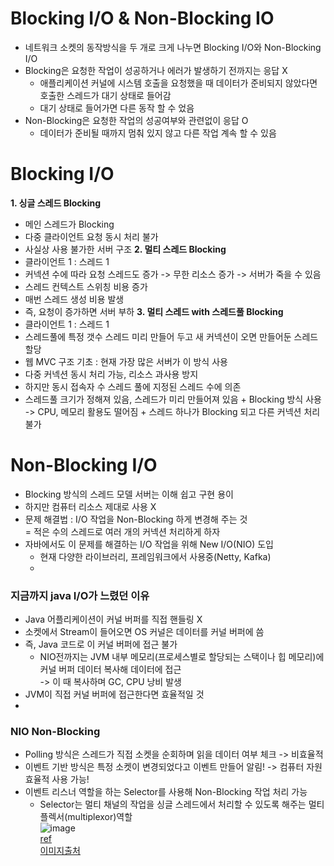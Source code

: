 # Blocking I/O & Non-Blocking IO
- 네트워크 소켓의 동작방식을 두 개로 크게 나누면 Blocking I/O와 Non-Blocking I/O
- Blocking은 요청한 작업이 성공하거나 에러가 발생하기 전까지는 응답 X
  - 애플리케이션 커널에 시스템 호출을 요청했을 때 데이터가 준비되지 않았다면 호출한 스레드가 대기 상태로 들어감
  - 대기 상태로 들어가면 다른 동작 할 수 었음
- Non-Blocking은 요청한 작업의 성공여부와 관련없이 응답 O
  - 데이터가 준비될 때까지 멈춰 있지 않고 다른 작업 계속 할 수 있음

# Blocking I/O
**1. 싱글 스레드 Blocking**
   - 메인 스레드가 Blocking
   - 다중 클라이언트 요청 동시 처리 불가
   - 사실상 사용 불가한 서버 구조
**2. 멀티 스레드 Blocking**
   - 클라이언트 1 : 스레드 1
   - 커넥션 수에 따라 요청 스레드도 증가 -> 무한 리소스 증가 -> 서버가 죽을 수 있음
   - 스레드 컨텍스트 스위칭 비용 증가
   - 매번 스레드 생성 비용 발생
   - 즉, 요청이 증가하면 서버 부하
**3. 멀티 스레드 with 스레드풀 Blocking**
   - 클라이언트 1 : 스레드 1
   - 스레드풀에 특정 갯수 스레드 미리 만들어 두고 새 커넥션이 오면 만들어둔 스레드 할당
   - 웹 MVC 구조 기초 : 현재 가장 많은 서버가 이 방식 사용
   - 다중 커넥션 동시 처리 가능, 리소스 과사용 방지
   - 하지만 동시 접속자 수 스레드 풀에 지정된 스레드 수에 의존
   - 스레드풀 크기가 정해져 있음, 스레드가 미리 만들어져 있음 + Blocking 방식 사용   
     -> CPU, 메모리 활용도 떨어짐 + 스레드 하나가 Blocking 되고 다른 커넥션 처리 불가
     
# Non-Blocking I/O
- Blocking 방식의 스레드 모델 서버는 이해 쉽고 구현 용이
- 하지만 컴퓨터 리소스 제대로 사용 X
- 문제 해결법 : I/O 작업을 Non-Blocking 하게 변경해 주는 것   
  = 적은 수의 스레드로 여러 개의 커넥션 처리하게 하자
- 자바에서도 이 문제를 해결하는 I/O 작업을 위해 New I/O(NIO) 도입
    - 현재 다양한 라이브러리, 프레임워크에서 사용중(Netty, Kafka)
    - 
### 지금까지 java I/O가 느렸던 이유
- Java 어플리케이션이 커널 버퍼를 직접 핸들링 X
- 소켓에서 Stream이 들어오면 OS 커널은 데이터를 커널 버퍼에 씀
- 즉, Java 코드로 이 커널 버퍼에 접근 불가   
  - NIO전까지는 JVM 내부 메모리(프로세스별로 할당되는 스택이나 힙 메모리)에 커널 버퍼 데이터 복사해 데이터에 접근   
    -> 이 때 복사하며 GC, CPU 낭비 발생
- JVM이 직접 커널 버퍼에 접근한다면 효율적일 것
- 
### NIO Non-Blocking
- Polling 방식은 스레드가 직접 소켓을 순회하며 읽을 데이터 여부 체크 -> 비효율적
- 이벤트 기반 방식은 특정 소켓이 변경되었다고 이벤트 만들어 알림! -> 컴퓨터 자원 효율적 사용 가능!
- 이벤트 리스너 역할을 하는 Selector를 사용해 Non-Blocking 작업 처리 가능
  - Selector는 멀티 채널의 작업을 싱글 스레드에서 처리할 수 있도록 해주는 멀티플렉서(multiplexor)역할   
![image](https://github.com/user-attachments/assets/04dc754a-6f44-4cbc-88a2-bc3438f24012)   
[ref](https://mark-kim.blog/understanding-non-blocking-io-and-nio/)   
[이미지출처](https://dev-coco.tistory.com/44)   
